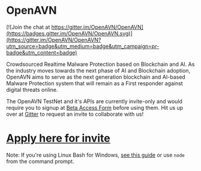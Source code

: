# OpenAVN

[![Join the chat at https://gitter.im/OpenAVN/OpenAVN](https://badges.gitter.im/OpenAVN/OpenAVN.svg)](https://gitter.im/OpenAVN/OpenAVN?utm_source=badge&utm_medium=badge&utm_campaign=pr-badge&utm_content=badge)

Crowdsourced Realtime Malware Protection based on Blockchain and AI. As the industry moves towards the next phase of AI and Blockchain adoption, OpenAVN aims to serve as the next generation blockchain and AI-based​ Malware Protection system that will remain as a First responder against digital threats online.

The OpenAVN TestNet and it's APIs are currently invite-only and would require you to signup at [Beta Access Form](https://docs.google.com/forms/d/e/1FAIpQLSeQdjseKkwklP5VR9SCbmwVVBhP3rZOVf5HDLb-SPhjazRVfQ/viewform) before using them. Hit us up over at [Gitter](https://gitter.im/OpenAVN/OpenAVN) to request an invite to collaborate with us!

# [Apply here for invite](https://docs.google.com/forms/d/e/1FAIpQLSeQdjseKkwklP5VR9SCbmwVVBhP3rZOVf5HDLb-SPhjazRVfQ/viewform)

Note: If you're using Linux Bash for Windows, [see this guide](https://www.howtogeek.com/261575/how-to-run-graphical-linux-desktop-applications-from-windows-10s-bash-shell/) or use `node` from the command prompt.

